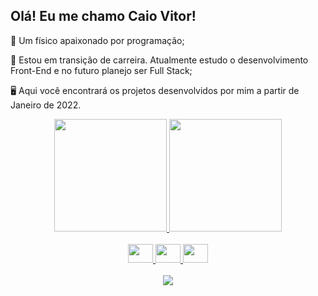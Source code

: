 ## Olá! Eu me chamo Caio Vitor!


🔭 Um físico apaixonado por programação;

📓 Estou em transição de carreira. Atualmente estudo o desenvolvimento Front-End e no futuro planejo ser Full Stack;

🖥️ Aqui você encontrará os projetos desenvolvidos por mim a partir de Janeiro de 2022.
<br>



<div align="center">
  <a href="https://github.com/CaioVitor1">
  <img height="180em" src="https://github-readme-stats.vercel.app/api?username=CaioVitor1&show_icons=true&theme=dark&include_all_commits=true&count_private=true"/>
  <img height="180em" src="https://github-readme-stats.vercel.app/api/top-langs/?username=CaioVitor1&layout=compact&langs_count=7&theme=dark"/>
</div>
  
 <br>
  
  <div align="center">  
    <img  height="30" width="40" src="https://cdn.jsdelivr.net/gh/devicons/devicon/icons/html5/html5-original.svg" />
    <img  height="30" width="40"  <img src="https://cdn.jsdelivr.net/gh/devicons/devicon/icons/css3/css3-original.svg" />
    <img  height="30" width="40" src="https://cdn.jsdelivr.net/gh/devicons/devicon/icons/javascript/javascript-original.svg" />
  </div>
  
  <br>
  
  <div align="center">
    <a href="https://www.linkedin.com/in/caiovitor33" target="_blank"><img src="https://img.shields.io/badge/-LinkedIn-%230077B5?style=for-the-badge&logo=linkedin&logoColor=white" target="_blank"></a> 
  </div>
